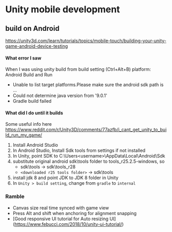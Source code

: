 # Unity mobile development
## build on Android 

https://unity3d.com/learn/tutorials/topics/mobile-touch/building-your-unity-game-android-device-testing

#### What error I saw
When I was using unity build from build setting (Ctrl+Alt+B) 
platform: Android
Build and Run
* Unable to list target platforms.Please make sure the android sdk path is ...
* Could not determine java version from '9.0.1' 
* Gradle build failed

#### What did I do until it builds
Some useful info here https://www.reddit.com/r/Unity3D/comments/77azfb/i_cant_get_unity_to_build_run_my_game/
1. Install Android Studio
2. In Android Studio, Install Sdk tools from settings if not installed 
3. In Unity, point SDK to C:\Users\<username>\AppData\Local\Android\Sdk
4. substitute original android sdk\tools folder to tools_r25.2.5-windows, so 
    * sdk\tools -> sdk\tools_r28
    * `<downloaded r25 tools folder>` -> sdk\tools
5. install jdk 8 and point JDK to JDK 8 folder in Unity
6. In `Unity > build setting`, change from `gradle` to `internal`


### Ramble
- Canvas size real time synced with game view
- Press Alt and shift when anchoring for alignment snapping
- [Good responsive UI tutorial for Auto resizing UI] (https://www.febucci.com/2018/10/unity-ui-tutorial/)
